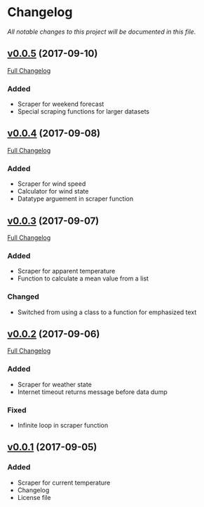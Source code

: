 # Changelog
_All notable changes to this project will be documented in this file._

## [v0.0.5](https://github.com/aemx/taw-tools/tree/0.0.5) (2017-09-10)

[Full Changelog](https://github.com/aemx/taw-tools/compare/0.0.4...0.0.5)

### Added

- Scraper for weekend forecast
- Special scraping functions for larger datasets

## [v0.0.4](https://github.com/aemx/taw-tools/tree/0.0.4) (2017-09-08)

[Full Changelog](https://github.com/aemx/taw-tools/compare/0.0.3...0.0.4)

### Added

- Scraper for wind speed
- Calculator for wind state
- Datatype arguement in scraper function

## [v0.0.3](https://github.com/aemx/taw-tools/tree/0.0.3) (2017-09-07)

[Full Changelog](https://github.com/aemx/taw-tools/compare/0.0.2...0.0.3)

### Added

- Scraper for apparent temperature
- Function to calculate a mean value from a list

### Changed

- Switched from using a class to a function for emphasized text

## [v0.0.2](https://github.com/aemx/taw-tools/tree/0.0.2) (2017-09-06)

[Full Changelog](https://github.com/aemx/taw-tools/compare/0.0.1...0.0.2)

### Added

- Scraper for weather state
- Internet timeout returns message before data dump

### Fixed

- Infinite loop in scraper function

## [v0.0.1](https://github.com/aemx/taw-tools/tree/0.0.1) (2017-09-05)

### Added

- Scraper for current temperature
- Changelog
- License file